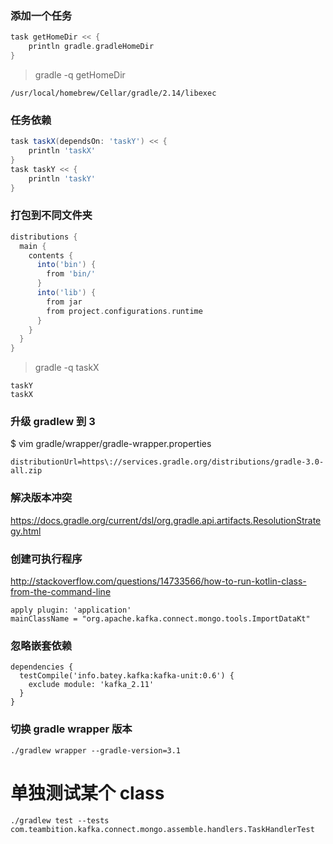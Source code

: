 ### 添加一个任务

```groovy
task getHomeDir << {
    println gradle.gradleHomeDir
}
```

> gradle -q getHomeDir

    /usr/local/homebrew/Cellar/gradle/2.14/libexec

### 任务依赖

```groovy
task taskX(dependsOn: 'taskY') << {
    println 'taskX'
}
task taskY << {
    println 'taskY'
}
```

### 打包到不同文件夹

```groovy
distributions {
  main {
    contents {
      into('bin') {
        from 'bin/'
      }
      into('lib') {
        from jar
        from project.configurations.runtime
      }
    }
  }
}
```

> gradle -q taskX

    taskY
    taskX

### 升级 gradlew 到 3

$ vim gradle/wrapper/gradle-wrapper.properties
 
`distributionUrl=https\://services.gradle.org/distributions/gradle-3.0-all.zip`

### 解决版本冲突
https://docs.gradle.org/current/dsl/org.gradle.api.artifacts.ResolutionStrategy.html

### 创建可执行程序
http://stackoverflow.com/questions/14733566/how-to-run-kotlin-class-from-the-command-line
```
apply plugin: 'application'
mainClassName = "org.apache.kafka.connect.mongo.tools.ImportDataKt"
```

### 忽略嵌套依赖

```
dependencies {
  testCompile('info.batey.kafka:kafka-unit:0.6') {
    exclude module: 'kafka_2.11'
  }
}
```

### 切换 gradle wrapper 版本

`./gradlew wrapper --gradle-version=3.1`

# 单独测试某个 class

`./gradlew test --tests com.teambition.kafka.connect.mongo.assemble.handlers.TaskHandlerTest`
